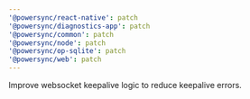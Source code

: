 ```yaml
---
'@powersync/react-native': patch
'@powersync/diagnostics-app': patch
'@powersync/common': patch
'@powersync/node': patch
'@powersync/op-sqlite': patch
'@powersync/web': patch
---
```


Improve websocket keepalive logic to reduce keepalive errors.
